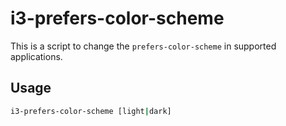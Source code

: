 # i3-prefers-color-scheme

This is a script to change the `prefers-color-scheme` in supported applications.

## Usage

```bash
i3-prefers-color-scheme [light|dark]
```
